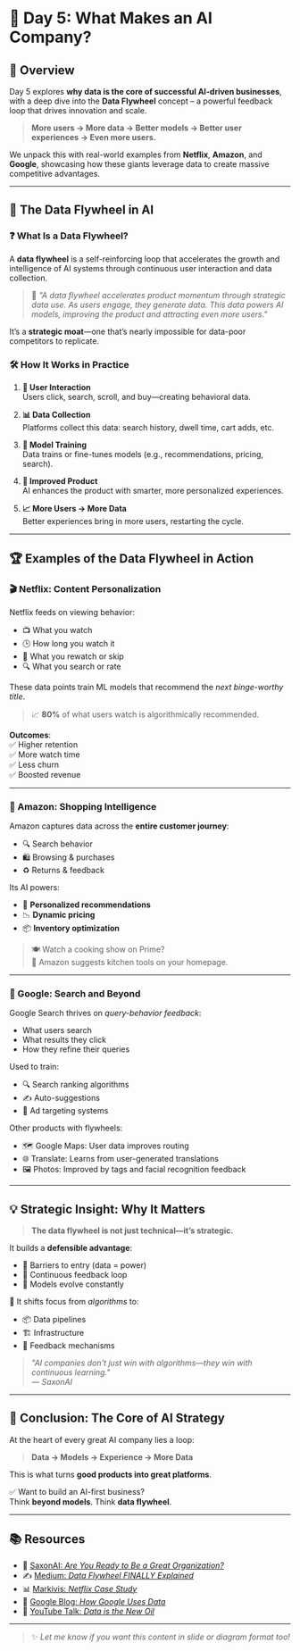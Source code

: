 # 📅 Day 5: What Makes an AI Company?

## 🧠 Overview

Day 5 explores **why data is the core of successful AI-driven businesses**, with a deep dive into the **Data Flywheel** concept – a powerful feedback loop that drives innovation and scale.

> **More users → More data → Better models → Better user experiences → Even more users.**

We unpack this with real-world examples from **Netflix**, **Amazon**, and **Google**, showcasing how these giants leverage data to create massive competitive advantages.

---

## 🔁 The Data Flywheel in AI

### ❓ What Is a Data Flywheel?

A **data flywheel** is a self-reinforcing loop that accelerates the growth and intelligence of AI systems through continuous user interaction and data collection.

> 💬 _"A data flywheel accelerates product momentum through strategic data use. As users engage, they generate data. This data powers AI models, improving the product and attracting even more users."_

It’s a **strategic moat**—one that’s nearly impossible for data-poor competitors to replicate.

### 🛠️ How It Works in Practice

1. **👥 User Interaction**  
   Users click, search, scroll, and buy—creating behavioral data.

2. **📊 Data Collection**  
   Platforms collect this data: search history, dwell time, cart adds, etc.

3. **🤖 Model Training**  
   Data trains or fine-tunes models (e.g., recommendations, pricing, search).

4. **🚀 Improved Product**  
   AI enhances the product with smarter, more personalized experiences.

5. **📈 More Users → More Data**  
   Better experiences bring in more users, restarting the cycle.

---

## 🏆 Examples of the Data Flywheel in Action

### 🎬 Netflix: Content Personalization

Netflix feeds on viewing behavior:

- 📺 What you watch  
- 🕒 How long you watch it  
- 🔁 What you rewatch or skip  
- 🔍 What you search or rate  

These data points train ML models that recommend the *next binge-worthy title*.

> 📈 **80%** of what users watch is algorithmically recommended.

**Outcomes**:  
✅ Higher retention  
✅ More watch time  
✅ Less churn  
✅ Boosted revenue

---

### 🛒 Amazon: Shopping Intelligence

Amazon captures data across the **entire customer journey**:

- 🔍 Search behavior  
- 🛍️ Browsing & purchases  
- ♻️ Returns & feedback  

Its AI powers:

- 🧠 **Personalized recommendations**  
- 📉 **Dynamic pricing**  
- 📦 **Inventory optimization**

> 🍽️ Watch a cooking show on Prime?  
> 🛒 Amazon suggests kitchen tools on your homepage.

---

### 🔎 Google: Search and Beyond

Google Search thrives on *query-behavior feedback*:

- What users search  
- What results they click  
- How they refine their queries  

Used to train:

- 🔍 Search ranking algorithms  
- ✍️ Auto-suggestions  
- 🎯 Ad targeting systems  

Other products with flywheels:

- 🗺️ Google Maps: User data improves routing  
- 🌐 Translate: Learns from user-generated translations  
- 🖼️ Photos: Improved by tags and facial recognition feedback

---

## 💡 Strategic Insight: Why It Matters

> **The data flywheel is not just technical—it’s strategic.**

It builds a **defensible advantage**:

- 🚧 Barriers to entry (data = power)  
- 🔁 Continuous feedback loop  
- 🔄 Models evolve constantly  

🧱 It shifts focus from *algorithms* to:

- 📦 Data pipelines  
- 🏗️ Infrastructure  
- 🔄 Feedback mechanisms

> _"AI companies don't just win with algorithms—they win with continuous learning."_  
> — *SaxonAI*

---

## 🧭 Conclusion: The Core of AI Strategy

At the heart of every great AI company lies a loop:

> **Data → Models → Experience → More Data**

This is what turns **good products into great platforms**.

✅ Want to build an AI-first business?  
Think **beyond models**. Think **data flywheel**.

---

## 📚 Resources

- 📖 [SaxonAI: *Are You Ready to Be a Great Organization?*](https://saxonai.com/data-flywheel)
- ✍️ [Medium: *Data Flywheel FINALLY Explained*](https://medium.com/data-flywheel-explained)
- 📊 [Markivis: *Netflix Case Study*](https://markivis.com/netflix-ai-data-flywheel/)
- 🧠 [Google Blog: *How Google Uses Data*](https://blog.google/technology/)
- 🎥 [YouTube Talk: *Data is the New Oil*](https://youtu.be/kG-Naum0Dvk?si=Knvv27VfMakVgLma)

---

> ✨ *Let me know if you want this content in slide or diagram format too!*
